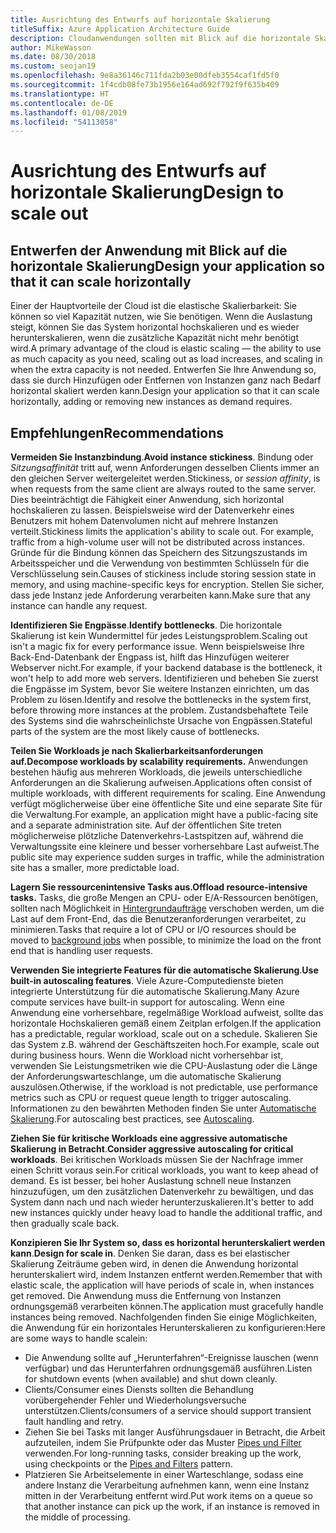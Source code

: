 ```yaml
---
title: Ausrichtung des Entwurfs auf horizontale Skalierung
titleSuffix: Azure Application Architecture Guide
description: Cloudanwendungen sollten mit Blick auf die horizontale Skalierung entworfen werden.
author: MikeWasson
ms.date: 08/30/2018
ms.custom: seojan19
ms.openlocfilehash: 9e8a36146c711fda2b03e00dfeb3554caf1fd5f0
ms.sourcegitcommit: 1f4cdb08fe73b1956e164ad692f792f9f635b409
ms.translationtype: HT
ms.contentlocale: de-DE
ms.lasthandoff: 01/08/2019
ms.locfileid: "54113058"
---
```

# <a name="design-to-scale-out"></a><span data-ttu-id="ded01-103">Ausrichtung des Entwurfs auf horizontale Skalierung</span><span class="sxs-lookup"><span data-stu-id="ded01-103">Design to scale out</span></span>

## <a name="design-your-application-so-that-it-can-scale-horizontally"></a><span data-ttu-id="ded01-104">Entwerfen der Anwendung mit Blick auf die horizontale Skalierung</span><span class="sxs-lookup"><span data-stu-id="ded01-104">Design your application so that it can scale horizontally</span></span>

<span data-ttu-id="ded01-105">Einer der Hauptvorteile der Cloud ist die elastische Skalierbarkeit: Sie können so viel Kapazität nutzen, wie Sie benötigen. Wenn die Auslastung steigt, können Sie das System horizontal hochskalieren und es wieder herunterskalieren, wenn die zusätzliche Kapazität nicht mehr benötigt wird.</span><span class="sxs-lookup"><span data-stu-id="ded01-105">A primary advantage of the cloud is elastic scaling &mdash; the ability to use as much capacity as you need, scaling out as load increases, and scaling in when the extra capacity is not needed.</span></span> <span data-ttu-id="ded01-106">Entwerfen Sie Ihre Anwendung so, dass sie durch Hinzufügen oder Entfernen von Instanzen ganz nach Bedarf horizontal skaliert werden kann.</span><span class="sxs-lookup"><span data-stu-id="ded01-106">Design your application so that it can scale horizontally, adding or removing new instances as demand requires.</span></span>

## <a name="recommendations"></a><span data-ttu-id="ded01-107">Empfehlungen</span><span class="sxs-lookup"><span data-stu-id="ded01-107">Recommendations</span></span>

<span data-ttu-id="ded01-108">**Vermeiden Sie Instanzbindung**.</span><span class="sxs-lookup"><span data-stu-id="ded01-108">**Avoid instance stickiness**.</span></span> <span data-ttu-id="ded01-109">Bindung oder *Sitzungsaffinität* tritt auf, wenn Anforderungen desselben Clients immer an den gleichen Server weitergeleitet werden.</span><span class="sxs-lookup"><span data-stu-id="ded01-109">Stickiness, or *session affinity*, is when requests from the same client are always routed to the same server.</span></span> <span data-ttu-id="ded01-110">Dies beeinträchtigt die Fähigkeit einer Anwendung, sich horizontal hochskalieren zu lassen. Beispielsweise wird der Datenverkehr eines Benutzers mit hohem Datenvolumen nicht auf mehrere Instanzen verteilt.</span><span class="sxs-lookup"><span data-stu-id="ded01-110">Stickiness limits the application's ability to scale out. For example, traffic from a high-volume user will not be distributed across instances.</span></span> <span data-ttu-id="ded01-111">Gründe für die Bindung können das Speichern des Sitzungszustands im Arbeitsspeicher und die Verwendung von bestimmten Schlüsseln für die Verschlüsselung sein.</span><span class="sxs-lookup"><span data-stu-id="ded01-111">Causes of stickiness include storing session state in memory, and using machine-specific keys for encryption.</span></span> <span data-ttu-id="ded01-112">Stellen Sie sicher, dass jede Instanz jede Anforderung verarbeiten kann.</span><span class="sxs-lookup"><span data-stu-id="ded01-112">Make sure that any instance can handle any request.</span></span>

<span data-ttu-id="ded01-113">**Identifizieren Sie Engpässe**.</span><span class="sxs-lookup"><span data-stu-id="ded01-113">**Identify bottlenecks**.</span></span> <span data-ttu-id="ded01-114">Die horizontale Skalierung ist kein Wundermittel für jedes Leistungsproblem.</span><span class="sxs-lookup"><span data-stu-id="ded01-114">Scaling out isn't a magic fix for every performance issue.</span></span> <span data-ttu-id="ded01-115">Wenn beispielsweise Ihre Back-End-Datenbank der Engpass ist, hilft das Hinzufügen weiterer Webserver nicht.</span><span class="sxs-lookup"><span data-stu-id="ded01-115">For example, if your backend database is the bottleneck, it won't help to add more web servers.</span></span> <span data-ttu-id="ded01-116">Identifizieren und beheben Sie zuerst die Engpässe im System, bevor Sie weitere Instanzen einrichten, um das Problem zu lösen.</span><span class="sxs-lookup"><span data-stu-id="ded01-116">Identify and resolve the bottlenecks in the system first, before throwing more instances at the problem.</span></span> <span data-ttu-id="ded01-117">Zustandsbehaftete Teile des Systems sind die wahrscheinlichste Ursache von Engpässen.</span><span class="sxs-lookup"><span data-stu-id="ded01-117">Stateful parts of the system are the most likely cause of bottlenecks.</span></span>

<span data-ttu-id="ded01-118">**Teilen Sie Workloads je nach Skalierbarkeitsanforderungen auf.**</span><span class="sxs-lookup"><span data-stu-id="ded01-118">**Decompose workloads by scalability requirements.**</span></span>  <span data-ttu-id="ded01-119">Anwendungen bestehen häufig aus mehreren Workloads, die jeweils unterschiedliche Anforderungen an die Skalierung aufweisen.</span><span class="sxs-lookup"><span data-stu-id="ded01-119">Applications often consist of multiple workloads, with different requirements for scaling.</span></span> <span data-ttu-id="ded01-120">Eine Anwendung verfügt möglicherweise über eine öffentliche Site und eine separate Site für die Verwaltung.</span><span class="sxs-lookup"><span data-stu-id="ded01-120">For example, an application might have a public-facing site and a separate administration site.</span></span> <span data-ttu-id="ded01-121">Auf der öffentlichen Site treten möglicherweise plötzliche Datenverkehrs-Lastspitzen auf, während die Verwaltungssite eine kleinere und besser vorhersehbare Last aufweist.</span><span class="sxs-lookup"><span data-stu-id="ded01-121">The public site may experience sudden surges in traffic, while the administration site has a smaller, more predictable load.</span></span>

<span data-ttu-id="ded01-122">**Lagern Sie ressourcenintensive Tasks aus.**</span><span class="sxs-lookup"><span data-stu-id="ded01-122">**Offload resource-intensive tasks.**</span></span> <span data-ttu-id="ded01-123">Tasks, die große Mengen an CPU- oder E/A-Ressourcen benötigen, sollten nach Möglichkeit in [Hintergrundaufträge][background-jobs] verschoben werden, um die Last auf dem Front-End, das die Benutzeranforderungen verarbeitet, zu minimieren.</span><span class="sxs-lookup"><span data-stu-id="ded01-123">Tasks that require a lot of CPU or I/O resources should be moved to [background jobs][background-jobs] when possible, to minimize the load on the front end that is handling user requests.</span></span>

<span data-ttu-id="ded01-124">**Verwenden Sie integrierte Features für die automatische Skalierung**.</span><span class="sxs-lookup"><span data-stu-id="ded01-124">**Use built-in autoscaling features**.</span></span> <span data-ttu-id="ded01-125">Viele Azure-Computedienste bieten integrierte Unterstützung für die automatische Skalierung.</span><span class="sxs-lookup"><span data-stu-id="ded01-125">Many Azure compute services have built-in support for autoscaling.</span></span> <span data-ttu-id="ded01-126">Wenn eine Anwendung eine vorhersehbare, regelmäßige Workload aufweist, sollte das horizontale Hochskalieren gemäß einem Zeitplan erfolgen.</span><span class="sxs-lookup"><span data-stu-id="ded01-126">If the application has a predictable, regular workload, scale out on a schedule.</span></span> <span data-ttu-id="ded01-127">Skalieren Sie das System z.B. während der Geschäftszeiten hoch.</span><span class="sxs-lookup"><span data-stu-id="ded01-127">For example, scale out during business hours.</span></span> <span data-ttu-id="ded01-128">Wenn die Workload nicht vorhersehbar ist, verwenden Sie Leistungsmetriken wie die CPU-Auslastung oder die Länge der Anforderungswarteschlange, um die automatische Skalierung auszulösen.</span><span class="sxs-lookup"><span data-stu-id="ded01-128">Otherwise, if the workload is not predictable, use performance metrics such as CPU or request queue length to trigger autoscaling.</span></span> <span data-ttu-id="ded01-129">Informationen zu den bewährten Methoden finden Sie unter [Automatische Skalierung][autoscaling].</span><span class="sxs-lookup"><span data-stu-id="ded01-129">For autoscaling best practices, see [Autoscaling][autoscaling].</span></span>

<span data-ttu-id="ded01-130">**Ziehen Sie für kritische Workloads eine aggressive automatische Skalierung in Betracht**.</span><span class="sxs-lookup"><span data-stu-id="ded01-130">**Consider aggressive autoscaling for critical workloads**.</span></span> <span data-ttu-id="ded01-131">Bei kritischen Workloads müssen Sie der Nachfrage immer einen Schritt voraus sein.</span><span class="sxs-lookup"><span data-stu-id="ded01-131">For critical workloads, you want to keep ahead of demand.</span></span> <span data-ttu-id="ded01-132">Es ist besser, bei hoher Auslastung schnell neue Instanzen hinzuzufügen, um den zusätzlichen Datenverkehr zu bewältigen, und das System dann nach und nach wieder herunterzuskalieren.</span><span class="sxs-lookup"><span data-stu-id="ded01-132">It's better to add new instances quickly under heavy load to handle the additional traffic, and then gradually scale back.</span></span>

<span data-ttu-id="ded01-133">**Konzipieren Sie Ihr System so, dass es horizontal herunterskaliert werden kann**.</span><span class="sxs-lookup"><span data-stu-id="ded01-133">**Design for scale in**.</span></span>  <span data-ttu-id="ded01-134">Denken Sie daran, dass es bei elastischer Skalierung Zeiträume geben wird, in denen die Anwendung horizontal herunterskaliert wird, indem Instanzen entfernt werden.</span><span class="sxs-lookup"><span data-stu-id="ded01-134">Remember that with elastic scale, the application will have periods of scale in, when instances get removed.</span></span> <span data-ttu-id="ded01-135">Die Anwendung muss die Entfernung von Instanzen ordnungsgemäß verarbeiten können.</span><span class="sxs-lookup"><span data-stu-id="ded01-135">The application must gracefully handle instances being removed.</span></span> <span data-ttu-id="ded01-136">Nachfolgenden finden Sie einige Möglichkeiten, die Anwendung für ein horizontales Herunterskalieren zu konfigurieren:</span><span class="sxs-lookup"><span data-stu-id="ded01-136">Here are some ways to handle scalein:</span></span>

- <span data-ttu-id="ded01-137">Die Anwendung sollte auf „Herunterfahren“-Ereignisse lauschen (wenn verfügbar) und das Herunterfahren ordnungsgemäß ausführen.</span><span class="sxs-lookup"><span data-stu-id="ded01-137">Listen for shutdown events (when available) and shut down cleanly.</span></span>
- <span data-ttu-id="ded01-138">Clients/Consumer eines Diensts sollten die Behandlung vorübergehender Fehler und Wiederholungsversuche unterstützen.</span><span class="sxs-lookup"><span data-stu-id="ded01-138">Clients/consumers of a service should support transient fault handling and retry.</span></span>
- <span data-ttu-id="ded01-139">Ziehen Sie bei Tasks mit langer Ausführungsdauer in Betracht, die Arbeit aufzuteilen, indem Sie Prüfpunkte oder das Muster [Pipes und Filter][pipes-filters-pattern] verwenden.</span><span class="sxs-lookup"><span data-stu-id="ded01-139">For long-running tasks, consider breaking up the work, using checkpoints or the [Pipes and Filters][pipes-filters-pattern] pattern.</span></span>
- <span data-ttu-id="ded01-140">Platzieren Sie Arbeitselemente in einer Warteschlange, sodass eine andere Instanz die Verarbeitung aufnehmen kann, wenn eine Instanz mitten in der Verarbeitung entfernt wird.</span><span class="sxs-lookup"><span data-stu-id="ded01-140">Put work items on a queue so that another instance can pick up the work, if an instance is removed in the middle of processing.</span></span>

<!-- links -->

[autoscaling]: ../../best-practices/auto-scaling.md
[background-jobs]: ../../best-practices/background-jobs.md
[pipes-filters-pattern]: ../../patterns/pipes-and-filters.md
